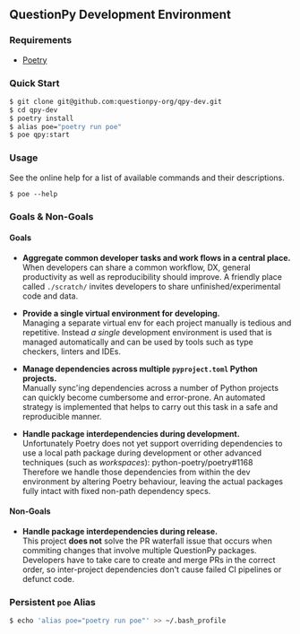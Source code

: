 ## QuestionPy Development Environment

### Requirements

- [Poetry](https://python-poetry.org/docs/#installation)

### Quick Start

```sh
$ git clone git@github.com:questionpy-org/qpy-dev.git
$ cd qpy-dev
$ poetry install
$ alias poe="poetry run poe"
$ poe qpy:start
```

### Usage

See the online help for a list of available commands and their descriptions.

```
$ poe --help
```

### Goals & Non-Goals

#### Goals

- **Aggregate common developer tasks and work flows in a central place.**  
  When developers can share a common workflow, DX, general productivity as well
  as reproducibility should improve. A friendly place called `./scratch/` invites
  developers to share unfinished/experimental code and data.

- **Provide a single virtual environment for developing.**  
  Managing a separate virtual env for each project manually is tedious and
  repetitive. Instead *a single* development environment is used that is managed
  automatically and can be used by tools such as type checkers, linters and
  IDEs.

- **Manage dependencies across multiple `pyproject.toml` Python projects.**  
  Manually sync'ing dependencies across a number of Python projects can quickly
  become cumbersome and error-prone. An automated strategy is implemented that
  helps to carry out this task in a safe and reproducible manner.

- **Handle package interdependencies during development.**  
  Unfortunately Poetry does not yet support overriding dependencies to use
  a local path package during development or other advanced techniques (such
  as *workspaces*): python-poetry/poetry#1168  
  Therefore we handle those dependencies from within the dev environment by
  altering Poetry behaviour, leaving the actual packages fully intact with fixed non-path dependency specs.

#### Non-Goals

- **Handle package interdependencies during release.**  
  This project **does not** solve the PR waterfall issue that occurs when
  commiting changes that involve multiple QuestionPy packages.  
  Developers have to take care to create and merge PRs in the correct order,
  so inter-project dependencies don't cause failed CI pipelines or defunct code.

### Persistent `poe` Alias

```sh
$ echo 'alias poe="poetry run poe"' >> ~/.bash_profile
```
